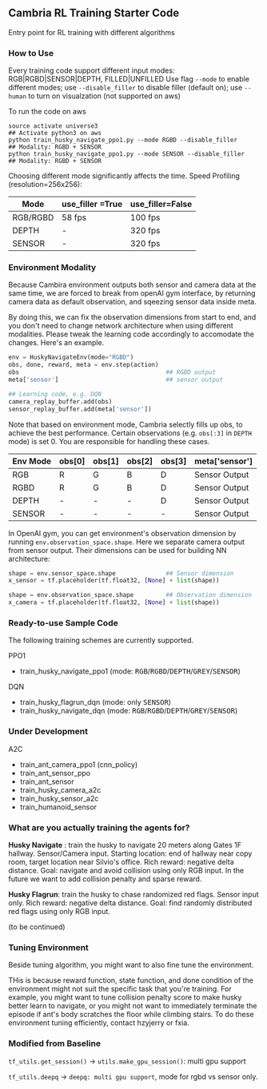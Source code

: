 ## Cambria RL Training Starter Code
Entry point for RL training with different algorithms


### How to Use
Every training code support different input modes: RGB|RGBD|SENSOR|DEPTH, FILLED|UNFILLED
Use flag `--mode` to enable different modes; use `--disable_filler` to disable filler (default on); use `--human` to turn on visualzation (not supported on aws)

To run the code on aws
```shell
source activate universe3                                            ## Activate python3 on aws
python train_husky_navigate_ppo1.py --mode RGBD --disable_filler     ## Modality: RGBD + SENSOR
python train_husky_navigate_ppo1.py --mode SENSOR --disable_filler   ## Modality: RGBD + SENSOR
```

Choosing different mode significantly affects the time. Speed Profiling (resolution=256x256):

|Mode       |use_filler =True   | use_filler=False  |
|---        |---                |---                |
|RGB/RGBD   |58 fps             |100 fps            |
|DEPTH      |-                  |320 fps            |
|SENSOR     |-                  |320 fps            |

### Environment Modality
Because Cambira environment outputs both sensor and camera data at the same time, we are forced to break from openAI gym interface, by returning camera data as default observation, and sqeezing sensor data inside meta.

By doing this, we can fix the observation dimensions from start to end, and you don't need to change network architecture when using different modalities. Please tweak the learning code accordingly to accomodate the changes. Here's an example.
```python
env = HuskyNavigateEnv(mode="RGBD")
obs, done, reward, meta = env.step(action)
obs                                         ## RGBD output
meta['sensor']                              ## sensor output

## Learning code, e.g. DQN
camera_replay_buffer.add(obs)
sensor_replay_buffer.add(meta['sensor'])

```

Note that based on environment mode, Cambria selectly fills up obs, to achieve the best performance. Certain observations (e.g. `obs[:3]` in `DEPTH` mode) is set 0. You are responsible for handling these cases.

|Env  Mode  |obs[0] |obs[1] |obs[2] |obs[3] |meta['sensor'] |
|---        |---    |---    |---    |---    |---            |
|RGB        |R      |G      |B      |D      |Sensor Output  |
|RGBD       |R      |G      |B      |D      |Sensor Output  |
|DEPTH      | -     |-      |-      |D      |Sensor Output  |
|SENSOR     | -     |-      |-      |-      |Sensor Output  |

In OpenAI gym, you can get environment's observation dimension by running `env.observation_space.shape`. Here we separate camera output from sensor output. Their dimensions can be used for building NN architecture:
```python
shape = env.sensor_space.shape              ## Sensor dimension 
x_sensor = tf.placeholder(tf.float32, [None] + list(shape))

shape = env.observation_space.shape         ## Observation dimension
x_camera = tf.placeholder(tf.float32, [None] + list(shape))
```


### Ready-to-use Sample Code
The following training schemes are currently supported.

PPO1

* train\_husky\_navigate\_ppo1 (mode: <kbd>RGB</kbd>/<kbd>RGBD</kbd>/<kbd>DEPTH</kbd>/<kbd>GREY</kbd>/<kbd>SENSOR</kbd>)

DQN

* train\_husky\_flagrun\_dqn (mode: only <kbd>SENSOR</kbd>)
* train\_husky\_navigate\_dqn (mode: <kbd>RGB</kbd>/<kbd>RGBD</kbd>/<kbd>DEPTH</kbd>/<kbd>GREY</kbd>/<kbd>SENSOR</kbd>)


### Under Development

A2C

* train\_ant\_camera\_ppo1 (cnn\_policy)
* train\_ant\_sensor\_ppo
* train\_ant\_sensor
* train\_husky\_camera\_a2c
* train\_husky\_sensor\_a2c
* train\_humanoid\_sensor


### What are you actually training the agents for?
**Husky Navigate** : train the husky to navigate 20 meters along Gates 1F hallway. Sensor/Camera input. Starting location: end of hallway near copy room, target location near Silvio's office. Rich reward: negative delta distance. 
Goal: navigate and avoid collision using only RGB input. In the future we want to add collision penalty and sparse reward.

**Husky Flagrun**: train the husky to chase randomized red flags. Sensor input only. Rich reward: negative delta distance. Goal: find randomly distributed red flags using only RGB input.

(to be continued)



### Tuning Environment
Beside tuning algorithm, you might want to also fine tune the environment.

THis is because reward function, state function, and done condition of the environment might not suit the specific task that you're training. For example, you might want to tune collision penalty score to make husky better learn to navigate, or you might not want to immediately terminate the episode if ant's body scratches the floor while climbing stairs. To do these environment tuning efficiently, contact hzyjerry or fxia.



### Modified from Baseline
`tf_utils.get_session()` -> `utils.make_gpu_session()`: multi gpu support


`tf_utils.deepq` -> `deepq: multi gpu support`, mode for rgbd vs sensor only.
    
